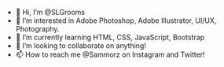 - 👋 Hi, I’m @SLGrooms
- 👀 I’m interested in Adobe Photoshop, Adobe Illustrator, UI/UX, Photography.
- 🌱 I’m currently learning HTML, CSS, JavaScript, Bootstrap
- 💞️ I’m looking to collaborate on anything!
- 📫 How to reach me @Sammorz on Instagram and Twitter!

<!---
SLGrooms/SLGrooms is a ✨ special ✨ repository because its `README.md` (this file) appears on your GitHub profile.
You can click the Preview link to take a look at your changes.
--->
